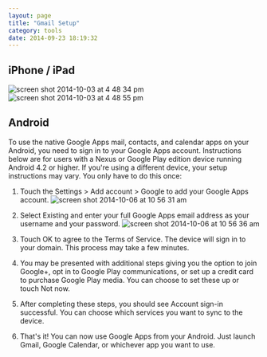 ```yaml
---
layout: page
title: "Gmail Setup"
category: tools
date: 2014-09-23 18:19:32
---
```



## iPhone / iPad

![screen shot 2014-10-03 at 4 48 34 pm](https://cloud.githubusercontent.com/assets/6171781/4519138/26c0a1c6-4cb0-11e4-81d6-5e17110f6c04.png)
![screen shot 2014-10-03 at 4 48 55 pm](https://cloud.githubusercontent.com/assets/6171781/4519139/2d7c25a8-4cb0-11e4-8f8e-a970a5d0ccfb.png)


## Android

To use the native Google Apps mail, contacts, and calendar apps on your Android, you need to sign in to your Google Apps account. Instructions below are for users with a Nexus or Google Play edition device running Android 4.2 or higher. If you're using a different device, your setup instructions may vary. You only have to do this once:

1. Touch the Settings > Add account > Google to add your Google Apps account. ![screen shot 2014-10-06 at 10 56 31 am](https://cloud.githubusercontent.com/assets/81055/4527680/0f08603c-4d69-11e4-8248-b42928a837f7.png)

2. Select Existing and enter your full Google Apps email address as your username and your password. ![screen shot 2014-10-06 at 10 56 36 am](https://cloud.githubusercontent.com/assets/81055/4527692/2563d532-4d69-11e4-8df5-30b197a161bd.png)

3. Touch OK to agree to the Terms of Service. The device will sign in to your domain. This process may take a few minutes.

4. You may be presented with additional steps giving you the option to join Google+, opt in to Google Play communications, or set up a credit card to purchase Google Play media. You can choose to set these up or touch Not now.

5. After completing these steps, you should see Account sign-in successful. You can choose which services you want to sync to the device.

6. That's it! You can now use Google Apps from your Android. Just launch Gmail, Google Calendar, or whichever app you want to use.
